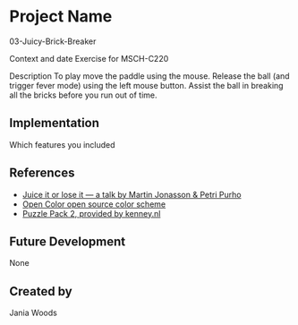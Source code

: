 # Project Name
03-Juicy-Brick-Breaker

Context and date
Exercise for MSCH-C220

Description
To play move the paddle using the mouse. Release the ball (and trigger fever mode) using the left mouse button. Assist the ball in breaking all the bricks before you run out of time.

## Implementation

Which features you included


## References
 * [Juice it or lose it — a talk by Martin Jonasson & Petri Purho](https://www.youtube.com/watch?v=Fy0aCDmgnxg)
 * [Open Color open source color scheme](https://yeun.github.io/open-color/)
 * [Puzzle Pack 2, provided by kenney.nl](https://kenney.nl/assets/puzzle-pack-2)

## Future Development
None

## Created by
Jania Woods

